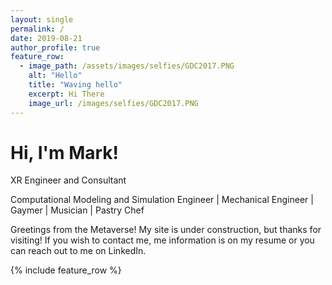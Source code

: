 ```yaml
---
layout: single
permalink: /
date: 2019-08-21
author_profile: true
feature_row:
  - image_path: /assets/images/selfies/GDC2017.PNG
    alt: "Hello"
    title: "Waving hello"
    excerpt: Hi There
    image_url: /images/selfies/GDC2017.PNG
---
```

<h1 class="text-center">Hi, I'm Mark!</h1>

<p class="text-center">XR Engineer and Consultant</p>
<p class="text-center">Computational Modeling and Simulation Engineer | Mechanical Engineer | Gaymer | Musician | Pastry Chef</p>

Greetings from the Metaverse! My site is under construction, but thanks for visiting! If you wish to contact me, me information is on my resume or you can reach out to me on LinkedIn.

{% include feature_row %}

<!-- <a href="/assets/images/selfies/GDC2017.png" title="Hello">
  <img src="/assets/images/selfies/GDC2017.png" alt="Hello" style="width: 400px" />
</a>  -->